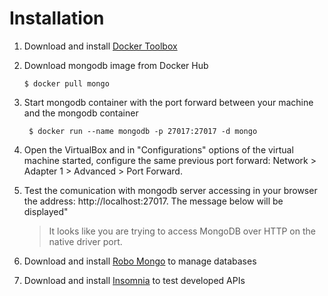 # Installation
1. Download and install [Docker Toolbox] 
2. Download mongodb image from Docker Hub
     ```
     $ docker pull mongo
     ```
3. Start mongodb container with the port forward between your machine and the mongodb container
    ```
     $ docker run --name mongodb -p 27017:27017 -d mongo
     ```
4. Open the VirtualBox and in "Configurations" options of the virtual machine started, configure the same previous port forward: Network > Adapter 1 > Advanced > Port Forward.

5. Test the comunication with mongodb server accessing in your browser the address: http://localhost:27017. The message below will be displayed" 

    > It looks like you are trying to access MongoDB over HTTP on the native driver port.

6. Download and install [Robo Mongo] to manage databases 
7. Download and install [Insomnia] to test developed APIs

[Docker Toolbox]: <https://docs.docker.com/toolbox/overview/>
[Robo Mongo]: <https://robomongo.org/>
[Insomnia]: <https://insomnia.rest/>
